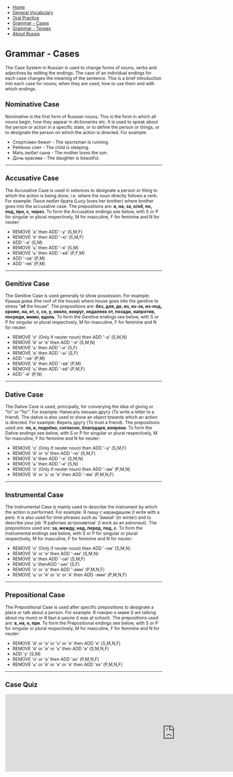 <div id="google_translate_element"></div><script type="text/javascript">
function googleTranslateElementInit() {
  new google.translate.TranslateElement({pageLanguage: 'en', layout: google.translate.TranslateElement.InlineLayout.SIMPLE, multilanguagePage: true}, 'google_translate_element');
}
</script><script type="text/javascript" src="//translate.google.com/translate_a/element.js?cb=googleTranslateElementInit"></script>
<ul class="breadcrumb">
  <li><a href="https://doggo1.github.io/GIForJIF/index.html">Home</a></li>
  <li><a href="https://doggo1.github.io/GIForJIF/page2.html">General Vocabulary</a></li>
<li><a href="https://doggo1.github.io/GIForJIF/page3.html">Oral Practice</a></li>
<li><a href="https://doggo1.github.io/GIForJIF/page4.html">Grammar - Cases</a></li>
<li><a href="https://doggo1.github.io/GIForJIF/page5.html">Grammar - Tenses</a></li>
<li><a href="https://doggo1.github.io/GIForJIF/page6.html">About Russia</a></li>
</ul>
<h1>Grammar - Cases</h1>
<p> The Case System in Russian is used to change forms of nouns, verbs and adjectives by editing the endings. The case of an individual endings for each case changes the meaning of the sentence. This is a brief introduction into each case for nouns; when they are used, how to use them and with which endings.</p>
<h2>Nominative Case</h2>
<p> Nominative is the first form of Russian nouns. This is the form in which all nouns begin, how they appear in dictionaries etc. It is used to speak about the person or action in a specific state, or to define the person or things, or to designate the person on which the action is directed. For example:</p>
  <ul>
    <li>Спортсмен бежит - The sportsman is running.</li>
    <li>Ребёнок спит - The child is sleeping.</li>
    <li>Мать любит сына - The mother loves the son.</li>
    <li>Дочь красива - The daughter is beautiful.</li>
  </ul>
  <hr>
<h2>Accusative Case</h2>
<p> The Accusative Case is used in setences to designate a person or thing to which the action is being done; i.e. where the noun directly follows a verb. For example: Люся любит брата (Lucy loves her brother) where brother goes into the accusative case. The prepositions are: <strong>в, на, за, о/об, по, под, про, с, через</strong>. To form the Accusative endings see below, with S or P for singular or plural respectively, M for masculine, F for feminine and N for neuter:</p>
<ul>
  <li>REMOVE 'а' then ADD '-у' (S,M,F)</li>
  <li>REMOVE 'я' then ADD '-ю' (S,M,F)</li>
  <li>ADD '-а' (S,M)</li>
  <li>REMOVE 'ь' then ADD '-я' (S,M)</li>
  <li>REMOVE 'ь' then ADD '-ей' (P,F,М)</li>
  <li>ADD '-ов' (P,M)</li>
  <li>ADD '-ев' (P,M)</li>
</ul>
<hr>
<h2>Genitive Case</h2>
<p> The Genitive Case is used generally to show possession. For example: Крыша дома (the roof of the house) where house goes into the genitive to stress "<strong>of</strong> the house". The prepositions are: <strong>без, для, до, из, из-за, из-под, кроме, на, от, с, со, у, около, вокруг, недалеко от, позади, напротив, посреди, мимо, вдоль</strong>. To form the Genitive endings see below, with S or P for singular or plural respectively, M for masculine, F for feminine and N for neuter:</p>
<ul>
  <li>REMOVE 'о' (Only if neuter noun) then ADD '-а' (S,M,N)</li>
  <li>REMOVE 'й' or 'е' then ADD '-я' (S,M,N)</li>
  <li>REMOVE 'ь' then ADD '-и' (S,F)</li>
  <li>REMOVE 'а' then ADD '-ы' (S,F)</li>
  <li>ADD '-ов' (P,M)</li>
  <li>REMOVE 'й' then ADD '-ев' (P,M)</li>
  <li>REMOVE 'ь' then ADD '-ей' (P,M,F)</li>
  <li>ADD '-й' (P,N)</li>
</ul>
<hr>
<h2>Dative Case</h2>
<p> The Dative Case is used, principally, for converying the idea of giving or "to" or "for". For example: Написать письмо другу (To write a letter to a friend). The dative is also used to show an object towards which an action is directed. For example: Верить другу (To trust a friend). The prepositions used are: <strong>по, к, подобно, согласно, благодаря, вопреки</strong>. To form the Dative endings see below, with S or P for singular or plural respectively, M for masculine, F for feminine and N for neuter:</p>
<ul>
  <li>REMOVE 'о' (Only if neuter noun) then ADD '–у' (S,M,F)</li>
  <li>REMOVE 'й' or 'е' then ADD '-ю' (S,M,F)</li>
  <li>REMOVE 'а' then ADD '-е' (S,M,N)</li>
  <li>REMOVE 'ь' then ADD '-и' (S,N)</li>
  <li>REMOVE 'о' (Only if neuter noun) then ADD '-ам' (P,M,N)</li>
  <li>REMOVE 'й' or 'ь' or 'е' then ADD  '-ям' (P,M,N,F)</li>
</ul>
<hr>
<h2>Instrumental Case</h2>
<p> The Instrumental Case is mainly used to describe the instrument by which the action is performed. For example: Я пишу с карандашом (I write with a pen). It is also used for time phrases such as 'Зимой' (In winter) and to describe your job 'Я работаю астронавтом' (I work as an astronaut). The prepositions used are: <strong>за, между, над, перед, под, с</strong>. To form the Instrumental endings see below, with S or P for singular or plural respectively, M for masculine, F for feminine and N for neuter:</p>
<ul>
  <li>REMOVE 'o' (Only if neuter noun) then ADD '-ом' (S,M,N)</li>
  <li>REMOVE 'й' or 'е' then ADD '-ем' (S,M,N)</li>
  <li>REMOVE 'а' then ADD  '-ой' (S,M,F)</li>
  <li>REMOVE 'ь' thenADD '-ью' (S,F)</li>
  <li>REMOVE 'о' or 'а' then ADD '-ами' (P,M,N,F)</li>
  <li>REMOVE 'ь' or 'й' or 'е' or 'я' then ADD -ями' (P,M,N,F)</li>
</ul>
<hr>
<h2>Prepositional Case</h2>
<p> The Prepositional Case is used after specific prepositions to designate a place or talk about a person. For example: Я говорю о маме (I am talking about my mum) or Я был в школе (I was at school). The prepositions used are: <strong>в, на, о, при</strong>. To form the Prepositional endings see below, with S or P for singular or plural respectively, M for masculine, F for feminine and N for neuter:</p>
<ul>
  <li>REMOVE 'й' or 'а' or 'о' or 'е' then ADD 'е' (S,M,N,F)</li>
  <li>REMOVE 'й' or 'и' or 'ь' then ADD 'и' (S,M,N,F)</li>
  <li>ADD 'у' (S,M)</li>
  <li>REMOVE 'о' or 'а' then ADD 'ах' (P,M,N,F)</li>
  <li>REMOVE 'ь' or 'й' or 'е' or 'я' then ADD 'ях' (P,M,N,F)</li>
</ul>
<hr>
<h2>Case Quiz</h2>
<iframe src="https://h5p.org/h5p/embed/158070" width="1090" height="249" frameborder="0" allowfullscreen="allowfullscreen"></iframe><script src="https://h5p.org/sites/all/modules/h5p/library/js/h5p-resizer.js" charset="UTF-8"></script>





  
  
  
  
